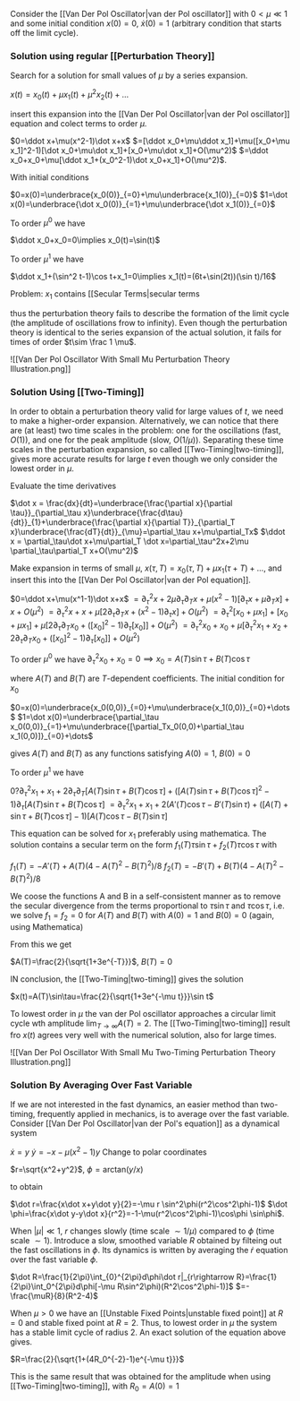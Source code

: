 Consider the [[Van Der Pol Oscillator|van der Pol oscillator]] with $0<\mu\ll 1$ and some initial condition $x(0)=0$, $\dot x(0)=1$ (arbitrary condition that starts off the limit cycle).

### Solution using regular [[Perturbation Theory]]

Search for a solution for small values of $\mu$ by a series expansion.

$x(t)=x_0(t)+\mu x_1(t)+\mu^2x_2(t)+\dots$

insert this expansion into the [[Van Der Pol Oscillator|van der Pol oscillator]] equation and colect terms to order $\mu$.

$0=\ddot x+\mu(x^2-1)\dot x+x$
$=[\ddot x_0+\mu\ddot x_1]+\mu([x_0+\mu x_1]^2-1)[\dot x_0+\mu\dot x_1]+[x_0+\mu\dot x_1]+O(\mu^2)$
$=\ddot x_0+x_0+\mu[\ddot x_1+(x_0^2-1)\dot x_0+x_1]+O(\mu^2)$.

With initial conditions 

$0=x(0)=\underbrace{x_0(0)}_{=0}+\mu\underbrace{x_1(0)}_{=0}$
$1=\dot x(0)=\underbrace{\dot x_0(0)}_{=1}+\mu\underbrace{\dot x_1(0)}_{=0}$

To order $\mu^0$ we have 

$\ddot x_0+x_0=0\implies x_0(t)=\sin(t)$

To order $\mu^1$ we have

$\ddot x_1+(\sin^2 t-1)\cos t+x_1=0\implies x_1(t)=(6t+\sin(2t))(\sin t)/16$

Problem: $x_1$ contains [[Secular Terms|secular terms

thus the perturbation theory fails to describe the formation of the limit cycle (the amplitude of oscillations frow to infinity). Even though the perturbation theory is identical to the series expansion of the actual solution, it fails for times of order $t\sim \frac 1 \mu$.

![[Van Der Pol Oscillator With Small Mu Perturbation Theory Illustration.png]]

### Solution Using [[Two-Timing]]

In order to obtain a perturbation theory valid for large values of $t$, we need to make a higher-order expansion. Alternatively, we can notice that there are  (at least) two time scales in the problem: one for the oscillations (fast, $O(1)$), and one for the peak amplitude (slow, $O(1/\mu)$).
Separating these time scales in the perturbation expansion, so called [[Two-Timing|two-timing]], gives more accurate results for large $t$ even though we only consider the lowest order in $\mu$.

Evaluate the time derivatives

$\dot x = \frac{dx}{dt}=\underbrace{\frac{\partial x}{\partial \tau}}_{\partial_\tau x}\underbrace{\frac{d\tau}{dt}}_{1}+\underbrace{\frac{\partial x}{\partial T}}_{\partial_T x}\underbrace{\frac{dT}{dt}}_{\mu}=\partial_\tau x+\mu\partial_Tx$
$\ddot x = \partial_\tau\dot x+\mu\partial_T \dot x=\partial_\tau^2x+2\mu \partial_\tau\partial_T x+O(\mu^2)$

Make expansion in terms of small $\mu$, $x(\tau,T)=x_0(\tau,T)+\mu x_1(\tau+T)+\dots$, and insert this into the [[Van Der Pol Oscillator|van der Pol equation]].

$0=\ddot x+\mu(x^1-1)\dot x+x$
$=\partial_\tau^2x+2\mu \partial_\tau\partial_Tx+\mu(x^2-1)[\partial_\tau x+\mu\partial_Tx]+x+O(\mu^2)$
$=\partial_\tau^2x+x+\mu[2\partial_\tau\partial_Tx+(x^2-1)\partial_\tau x]+O(\mu^2)$
$=\partial_\tau^2[x_0+\mu x_1]+[x_0+\mu x_1]+\mu[2\partial_\tau\partial_Tx_0+([x_0]^2-1)\partial_\tau[x_0]]+O(\mu^2)$
$=\partial_\tau^2x_0+x_0+\mu[\partial_\tau^2x_1+x_2+2\partial_\tau\partial_Tx_0+([x_0]^2-1)\partial_\tau[x_0]]+O(\mu^2)$

To order $\mu^0$ we have
$\partial_\tau^2x_0+x_0=0\implies x_0=A(T)\sin\tau+B(T)\cos\tau$

where $A(T)$ and $B(T)$ are $T$-dependent coefficients. The initial condition for $x_0$

$0=x(0)=\underbrace{x_0(0,0)}_{=0}+\mu\underbrace{x_1(0,0)}_{=0}+\dots$
$1=\dot x(0)=\underbrace{\partial_\tau x_0(0,0)}_{=1}+\mu\underbrace{[\partial_Tx_0(0,0)+\partial_\tau x_1(0,0)]}_{=0}+\dots$

gives $A(T)$ and $B(T)$ as any functions satisfying $A(0)=1$, $B(0)=0$

To order $\mu^1$ we have

$0?\partial_\tau^2 x_1+x_1+2\partial_\tau\partial_T[A(T)\sin \tau+B(T)\cos\tau]+([A(T)\sin \tau+B(T)\cos\tau]^2-1)\partial_\tau[A(T)\sin \tau+B(T)\cos\tau]$
$=\partial_\tau^2x_1+x_1+2(A'(T)\cos\tau-B'(T)\sin \tau)+([A(T)+\sin \tau+B(T)\cos\tau]-1)[A(T)\cos\tau-B(T)\sin \tau]$

This equation can be solved for $x_1$  preferably using mathematica.  The solution contains a secular term on the form $f_1(T)\tau\sin\tau+f_2(T)\tau\cos\tau$
with 

$f_1(T)=-A'(T)+A(T)(4-A(T)^2-B(T)^2)/8$
$f_2(T)=-B'(T)+B(T)(4-A(T)^2-B(T)^2)/8$

We coose the functions A and B in a self-consistent manner as to remove the secular divergence from the terms proportional to $\tau\sin\tau$ and $\tau \cos\tau$, i.e. we solve $f_1=f_2=0$ for $A(T)$ and $B(T)$ with $A(0)=1$ and $B(0)=0$ (again, using Mathematica)

From this we get 

$A(T)=\frac{2}{\sqrt{1+3e^{-T}}}$, $B(T)=0$

IN conclusion, the [[Two-Timing|two-timing]] gives the solution 

$x(t)=A(T)\sin\tau=\frac{2}{\sqrt{1+3e^{-\mu t}}}\sin t$

To lowest order in $\mu$ the van der Pol oscillator approaches a circular limit cycle wth amplitude $\lim_{T\rightarrow \infty}A(T)=2$. The [[Two-Timing|two-timing]] result fro $x(t)$ agrees very well with the numerical solution, also for large times.

![[Van Der Pol Oscillator With Small Mu Two-Timing Perturbation Theory Illustration.png]]


### Solution By Averaging Over Fast Variable

If we are not interested in the fast dynamics, an easier method than two-timing, frequently applied in mechanics, is to average over the fast variable. Consider [[Van Der Pol Oscillator|van der Pol's equation]] as a dynamical system

$\dot x=y$
$\dot y=-x-\mu(x^2-1)y$
Change to polar coordinates

$r=\sqrt{x^2+y^2}$, $\phi=\text{arctan}(y/x)$

to obtain

$\dot r=\frac{x\dot x+y\dot y}{2}=-\mu r \sin^2\phi(r^2\cos^2\phi-1)$
$\dot \phi=\frac{x\dot y-y\dot x}{r^2}=-1-\mu(r^2\cos^2\phi-1)\cos\phi \sin\phi$.

When $|\mu|\ll 1$, $r$ changes slowly (time scale $\sim 1/\mu$) compared to $\phi$ (time scale $\sim 1$). Introduce a slow, smoothed variable $R$ obtained by filteing out the fast oscillations in $\phi$. Its dynamics is written by averaging the $\dot r$ equation over the fast variable $\phi$.

$\dot R=\frac{1}{2\pi}\int_{0}^{2\pi}d\phi\dot r|_{r\rightarrow R}=\frac{1}{2\pi}\int_0^{2\pi}d\phi[-\mu R\sin^2\phi)(R^2\cos^2\phi-1)]$
$=-\frac{\muR}{8}(R^2-4)$

When $\mu>0$ we have an [[Unstable Fixed Points|unstable fixed point]] at $R=0$ and stable fixed point at $R=2$. Thus, to lowest order in $\mu$ the system has a stable limit cycle of radius $2$. An exact solution of the equation above gives.

$R=\frac{2}{\sqrt{1+(4R_0^{-2}-1)e^{-\mu t}}}$

This is the same result that was obtained for the amplitude when using [[Two-Timing|two-timing]], with $R_0=A(0)=1$